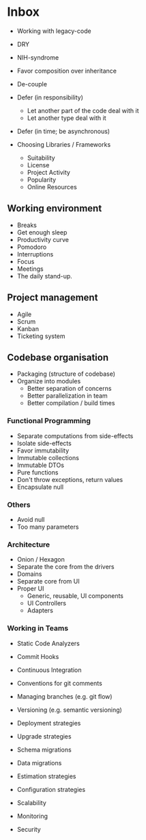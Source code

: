 # Inbox

* Working with legacy-code

* DRY
* NIH-syndrome
* Favor composition over inheritance

* De-couple
* Defer (in responsibility)
  * Let another part of the code deal with it
  * Let another type deal with it
* Defer (in time; be asynchronous)

* Choosing Libraries / Frameworks
  * Suitability
  * License
  * Project Activity
  * Popularity
  * Online Resources

## Working environment

* Breaks
* Get enough sleep
* Productivity curve
* Pomodoro
* Interruptions
* Focus
* Meetings
* The daily stand-up.

## Project management

* Agile
* Scrum
* Kanban
* Ticketing system

## Codebase organisation

* Packaging (structure of codebase)
* Organize into modules
  * Better separation of concerns
  * Better parallelization in team
  * Better compilation / build times

### Functional Programming

* Separate computations from side-effects
 * Isolate side-effects
* Favor immutability
 * Immutable collections
 * Immutable DTOs
 * Pure functions
 * Don't throw exceptions, return values
* Encapsulate null

### Others

* Avoid null
* Too many parameters

### Architecture

* Onion / Hexagon
* Separate the core from the drivers
* Domains
* Separate core from UI
* Proper UI
  * Generic, reusable, UI components
  * UI Controllers
  * Adapters

### Working in Teams

* Static Code Analyzers
* Commit Hooks
* Continuous Integration
* Conventions for git comments
* Managing branches (e.g. git flow)

* Versioning (e.g. semantic versioning)
* Deployment strategies
* Upgrade strategies

* Schema migrations
* Data migrations

* Estimation strategies

* Configuration strategies

* Scalability
* Monitoring
* Security

